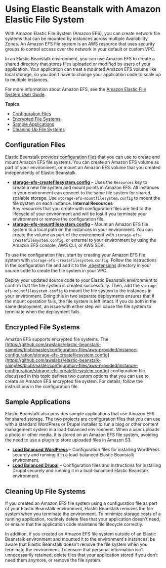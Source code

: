 # Using Elastic Beanstalk with Amazon Elastic File System<a name="services-efs"></a>

With Amazon Elastic File System \(Amazon EFS\), you can create network file systems that can be mounted by instances across multiple Availability Zones\. An Amazon EFS file system is an AWS resource that uses security groups to control access over the network in your default or custom VPC\.

In an Elastic Beanstalk environment, you can use Amazon EFS to create a shared directory that stores files uploaded or modified by users of your application\. Your application can treat a mounted Amazon EFS volume like local storage, so you don't have to change your application code to scale up to multiple instances\.

For more information about Amazon EFS, see the [Amazon Elastic File System User Guide](http://docs.aws.amazon.com/efs/latest/ug/)\.

**Topics**
+ [Configuration Files](#services-efs-configs)
+ [Encrypted File Systems](#services-efs-encrypted)
+ [Sample Applications](#services-efs-samples)
+ [Cleaning Up File Systems](#services-efs-cleanup)

## Configuration Files<a name="services-efs-configs"></a>

Elastic Beanstalk provides [configuration files](ebextensions.md) that you can use to create and mount Amazon EFS file systems\. You can create an Amazon EFS volume as part of your environment, or mount an Amazon EFS volume that you created independently of Elastic Beanstalk\.
+ **[storage\-efs\-createfilesystem\.config](https://github.com/awslabs/elastic-beanstalk-samples/blob/master/configuration-files/aws-provided/instance-configuration/storage-efs-createfilesystem.config)** – Uses the `Resources` key to create a new file system and mount points in Amazon EFS\. All instances in your environment can connect to the same file system for shared, scalable storage\. Use `storage-efs-mountfilesystem.config` to mount the file system on each instance\.
**Internal Resources**  
Any resources that you create with configuration files are tied to the lifecycle of your environment and will be lost if you terminate your environment or remove the configuration file\.
+ **[storage\-efs\-mountfilesystem\.config](https://github.com/awslabs/elastic-beanstalk-samples/blob/master/configuration-files/aws-provided/instance-configuration/storage-efs-mountfilesystem.config)** – Mount an Amazon EFS file system to a local path on the instances in your environment\. You can create the volume as part of the environment with `storage-efs-createfilesystem.config`, or external to your environment by using the Amazon EFS console, AWS CLI, or AWS SDK\.

To use the configuration files, start by creating your Amazon EFS file system with `storage-efs-createfilesystem.config`\. Follow the instructions in the configuration file and add it to the [\.ebextensions](ebextensions.md) directory in your source code to create the file system in your VPC\.

Deploy your updated source code to your Elastic Beanstalk environment to confirm that the file system is created successfully\. Then, add the `storage-efs-mountfilesystem.config` to mount the file system to the instances in your environment\. Doing this in two separate deployments ensures that if the mount operation fails, the file system is left intact\. If you do both in the same deployment, an issue with either step will cause the file system to terminate when the deployment fails\.

## Encrypted File Systems<a name="services-efs-encrypted"></a>

Amazon EFS supports encrypted file systems\. The [https://github.com/awslabs/elastic-beanstalk-samples/blob/master/configuration-files/aws-provided/instance-configuration/storage-efs-createfilesystem.config](https://github.com/awslabs/elastic-beanstalk-samples/blob/master/configuration-files/aws-provided/instance-configuration/storage-efs-createfilesystem.config) configuration file discussed in this topic defines two custom options that you can use to create an Amazon EFS encrypted file system\. For details, follow the instructions in the configuration file\.

## Sample Applications<a name="services-efs-samples"></a>

Elastic Beanstalk also provides sample applications that use Amazon EFS for shared storage\. The two projects are configuration files that you can use with a standard WordPress or Drupal installer to run a blog or other content management system in a load\-balanced environment\. When a user uploads a photo or other media, it is stored on an Amazon EFS file system, avoiding the need to use a plugin to store uploaded files in Amazon S3\.
+ **[Load Balanced WordPress](https://github.com/awslabs/eb-php-wordpress)** – Configuration files for installing WordPress securely and running it in a load\-balanced Elastic Beanstalk environment\.
+ **[Load Balanced Drupal](https://github.com/awslabs/eb-php-drupal)** – Configuration files and instructions for installing Drupal securely and running it in a load\-balanced Elastic Beanstalk environment\. 

## Cleaning Up File Systems<a name="services-efs-cleanup"></a>

If you created an Amazon EFS file system using a configuration file as part of your Elastic Beanstalk environment, Elastic Beanstalk removes the file system when you terminate the environment\. To minimize storage costs of a running application, routinely delete files that your application doesn't need, or ensure that the application code maintains file lifecycle correctly\.

In addition, if you created an Amazon EFS file system outside of an Elastic Beanstalk environment and mounted it to the environment's instances, be aware that Elastic Beanstalk doesn't remove the file system when you terminate the environment\. To ensure that personal information isn't unnecessarily retained, delete files that your application stored if you don't need them anymore, or remove the file system\.